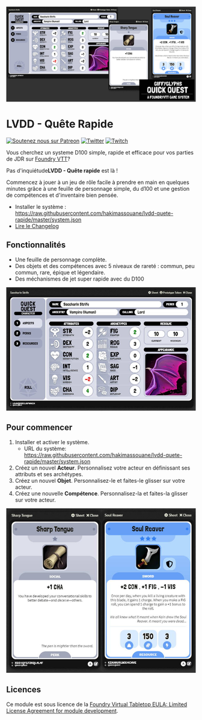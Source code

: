 ![Quick Quest Social Banner](./img/quick-quest-banner.jpg)

# LVDD - Quête Rapide

[![Soutenez nous sur Patreon](https://img.shields.io/endpoint.svg?url=https%3A%2F%2Fshieldsio-patreon.vercel.app%2Fapi%3Fusername%3Dlavolontedude%26type%3Dpatrons&style=flat-square)](https://patreon.com/lavolontedude)
[![Twitter](https://img.shields.io/twitter/follow/lavolontedude?color=%231DA1F2&style=flat-square)](http://twitter.com/lavolontedude)
[![Twitch](https://img.shields.io/twitch/status/lavolontedude?color=%23a45ee5&style=flat-square)](http://twitch.tv/lavolontedude)

Vous cherchez un systeme D100 simple, rapide et efficace pour vos parties de JDR sur [Foundry VTT](https://foundryvtt.com/)?

Pas d'inquiétude**LVDD - Quête rapide** est là ! 

Commencez à jouer à un jeu de rôle facile à prendre en main en quelques minutes grâce à une feuille de personnage simple, du d100 et une gestion de compétences et d'inventaire bien pensée.

* Installer le système : https://raw.githubusercontent.com/hakimassouane/lvdd-quete-rapide/master/system.json
* [Lire le Changelog](https://github.com/hakimassouane/lvdd-quete-rapide/blob/master/docs/CHANGELOG.md) 

## Fonctionnalités

* Une feuille de personnage complète.
* Des objets et des compétences avec 5 niveaux de rareté : commun, peu commun, rare, épique et légendaire.
* Des méchanismes de jet super rapide avec du D100

![Quick Quest Character](./img/quick-quest-character.jpg)

## Pour commencer

1. Installer et activer le système.
   * URL du système: https://raw.githubusercontent.com/hakimassouane/lvdd-quete-rapide/master/system.json
2. Créez un nouvel **Acteur**. Personnalisez votre acteur en définissant ses attributs et ses archétypes.
3. Créez un nouvel **Objet**. Personnalisez-le et faites-le glisser sur votre acteur.
4. Créez une nouvelle **Compétence**. Personnalisez-la et faites-la glisser sur votre acteur.

![Quick Quest Items](./img/quick-quest-items.jpg)

## Licences

Ce module est sous licence de la [Foundry Virtual Tabletop EULA: Limited License Agreement for module development](https://foundryvtt.com/article/license/).
